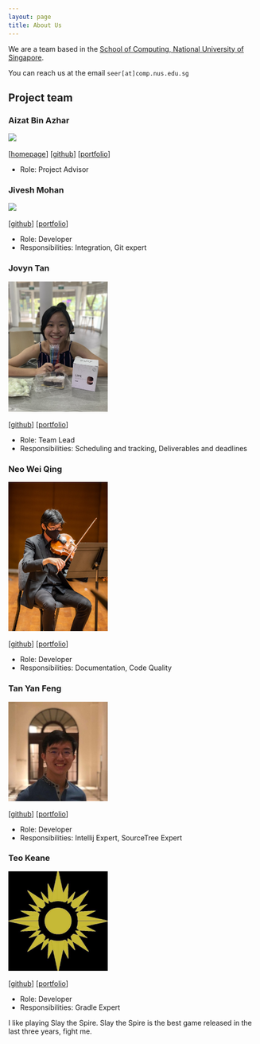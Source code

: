 ```yaml
---
layout: page
title: About Us
---
```


We are a team based in the [School of Computing, National University of Singapore](http://www.comp.nus.edu.sg).

You can reach us at the email `seer[at]comp.nus.edu.sg`

## Project team

### Aizat Bin Azhar

<img src="images/aizatazhar.png" width="200px">

[[homepage](http://www.comp.nus.edu.sg/~damithch)]
[[github](https://github.com/aizatazhar)]
[[portfolio](team/aizatbinazhar.md)]

* Role: Project Advisor

### Jivesh Mohan

<img src="images/johndoe.png" width="200px">

[[github](https://github.com/jivesh)]
[[portfolio](team/johndoe.md)]

* Role: Developer
* Responsibilities: Integration, Git expert

### Jovyn Tan

<img src="images/jovyn.png" width="200px">

[[github](http://github.com/jovyntls)] 
[[portfolio](team/jovyn.md)]

* Role: Team Lead
* Responsibilities: Scheduling and tracking, Deliverables and deadlines

### Neo Wei Qing

<img src="images/weiqing.png" width="200px">

[[github](http://github.com/weiquu)]
[[portfolio](team/weiqing.md)]

* Role: Developer
* Responsibilities: Documentation, Code Quality

### Tan Yan Feng

<img src="images/tanyanfeng.png" width="200px">

[[github](http://github.com/justintanyf)]
[[portfolio](team/tanyanfeng.md)]

* Role: Developer
* Responsibilities: Intellij Expert, SourceTree Expert

### Teo Keane

<img src="images/okyntary.png" width="200px">

[[github](http://github.com/okyntary)]
[[portfolio](team/okyntary.md)]

* Role: Developer
* Responsibilities: Gradle Expert

I like playing Slay the Spire. Slay the Spire is the best game released in the last three years, fight me.
